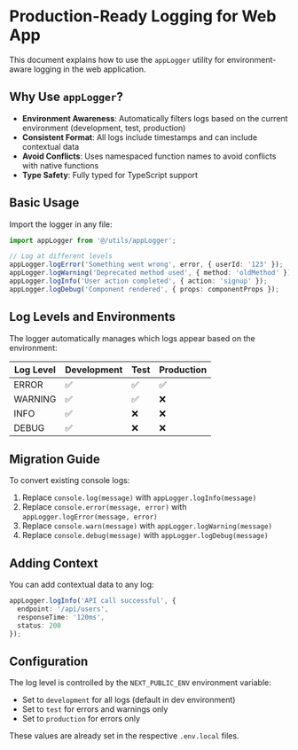 # Production-Ready Logging for Web App

This document explains how to use the `appLogger` utility for environment-aware logging in the web application.

## Why Use `appLogger`?

- **Environment Awareness**: Automatically filters logs based on the current environment (development, test, production)
- **Consistent Format**: All logs include timestamps and can include contextual data
- **Avoid Conflicts**: Uses namespaced function names to avoid conflicts with native functions
- **Type Safety**: Fully typed for TypeScript support

## Basic Usage

Import the logger in any file:

```typescript
import appLogger from '@/utils/appLogger';

// Log at different levels
appLogger.logError('Something went wrong', error, { userId: '123' });
appLogger.logWarning('Deprecated method used', { method: 'oldMethod' });
appLogger.logInfo('User action completed', { action: 'signup' });
appLogger.logDebug('Component rendered', { props: componentProps });
```

## Log Levels and Environments

The logger automatically manages which logs appear based on the environment:

| Log Level | Development | Test | Production |
|-----------|-------------|------|------------|
| ERROR     | ✅          | ✅   | ✅         |
| WARNING   | ✅          | ✅   | ❌         |
| INFO      | ✅          | ❌   | ❌         |
| DEBUG     | ✅          | ❌   | ❌         |

## Migration Guide

To convert existing console logs:

1. Replace `console.log(message)` with `appLogger.logInfo(message)`
2. Replace `console.error(message, error)` with `appLogger.logError(message, error)`
3. Replace `console.warn(message)` with `appLogger.logWarning(message)`
4. Replace `console.debug(message)` with `appLogger.logDebug(message)`

## Adding Context

You can add contextual data to any log:

```typescript
appLogger.logInfo('API call successful', {
  endpoint: '/api/users',
  responseTime: '120ms',
  status: 200
});
```

## Configuration

The log level is controlled by the `NEXT_PUBLIC_ENV` environment variable:

- Set to `development` for all logs (default in dev environment)
- Set to `test` for errors and warnings only
- Set to `production` for errors only

These values are already set in the respective `.env.local` files. 